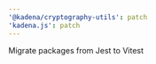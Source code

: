 ```yaml
---
'@kadena/cryptography-utils': patch
'kadena.js': patch
---
```


Migrate packages from Jest to Vitest
